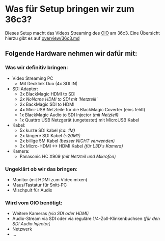  Was für Setup bringen wir zum 36c3?
===================================

Dieses Setup macht das Videos Streaming des [OIO](https://oio.social) am 36c3.
Eine Übersicht hierzu gibt es auf [overview/36c3.md](https://github.com/chaos-bodensee/voc-setup/blob/master/overview/36c3/README.md)


## Folgende Hardware nehmen wir dafür mit:


### Was wir definitiv bringen:
 + Video Streaming PC
   - Mit Decklink Duo (4x SDI IN)
 + SDI Adapter:
   - 3x BlackMagic HDMI to SDI
   - *2x NoName HDMI to SDI mit 'Netzteiil'*
   - 2x BackMagic SDI to HDMI
   - 4x Mini-USB Netzteile für die BlackMagic Coverter (eins fehlt)
   - 1x BlackMagic Audio to SDI Injector *(mit Netzteil)*
   - 1x Quattro USB Netzgerät (ungetestet) mit MicroUSB Kabel
 + Kabel:
   - 5x kurze SDI kabel *(ca. 1M)*
   - 2x längere SDI Kabel *(~20M?)*
   - 2x billige 5M Kabel *(besser NICHT verwenden)*
   - 3x Micro-HDMI <-> HDMI Kabel *(für L3D's Kamera)*
 + Kamera:
   - Panasonic HC X909 *(mit Netzteil und Mikrofon)*


### Ungeklärt ob wir das bringen:
  + Monitor (mit HDMI zum Video mixen)
  + Maus/Tastatur für Snitt-PC
  + Mischpult für Audio

### Wird vom OIO benötigt:
  + Weitere Kameras *(via SDI oder HDMI)*
  + Audio-Stream via SDI oder via reguläre 1/4-Zoll-Klinkenbuchsen *(für den SDI Audio Injector)*
  + Netzwerk
  + ...


